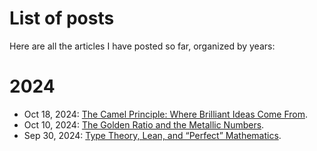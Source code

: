 # List of posts

Here are all the articles I have posted so far, organized by years:

# 2024

* Oct 18, 2024: [The Camel Principle: Where Brilliant Ideas Come From](2024/the-camel-principle.md).
* Oct 10, 2024: [The Golden Ratio and the Metallic Numbers](2024/golden-ratio-and-metallic-numbers.md).
* Sep 30, 2024: [Type Theory, Lean, and “Perfect” Mathematics](2024/perfect-mathematics.md).